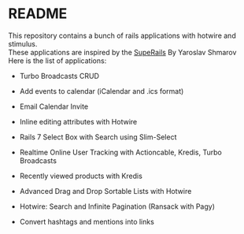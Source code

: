 # README

This repository contains a bunch of rails applications with hotwire and stimulus. <br/>
These applications are inspired by the [SupeRails](https://www.youtube.com/@SupeRails) By Yaroslav Shmarov <br/>
Here is the list of applications: <br/>

* Turbo Broadcasts CRUD

* Add events to calendar (iCalendar and .ics format) 

* Email Calendar Invite

* Inline editing attributes with Hotwire

* Rails 7 Select Box with Search using Slim-Select

* Realtime Online User Tracking with Actioncable, Kredis, Turbo Broadcasts

* Recently viewed products with Kredis

* Advanced Drag and Drop Sortable Lists with Hotwire

* Hotwire: Search and Infinite Pagination (Ransack with Pagy)

* Convert hashtags and mentions into links